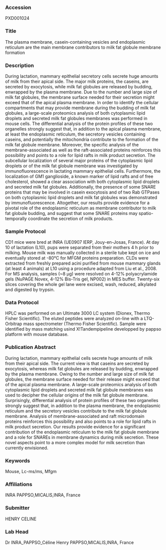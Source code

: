 ### Accession
PXD001024

### Title
The plasma membrane, casein-containing vesicles and endoplasmic reticulum are the main membrane contributors to milk fat globule membrane formation

### Description
During lactation, mammary epithelial secretory cells secrete huge amounts of milk from their apical side. The major milk proteins, the caseins, are secreted by exocytosis, while milk fat globules are released by budding, enwrapped by the plasma membrane. Due to the number and large size of milk fat globules, the membrane surface needed for their secretion might exceed that of the apical plasma membrane. In order to identify the cellular compartments that may provide membrane during the budding of milk fat globules, a large-scale proteomics analysis of both cytoplasmic lipid droplets and secreted milk fat globules membranes was performed in mouse cells. The differential analysis of the protein profiles of these two organelles strongly suggest that, in addition to the apical plasma membrane, at least the endoplasmic reticulum, the secretory vesicles containing caseins, and potentially the mitochondria contribute to the formation of the milk fat globule membrane. Moreover, the specific analysis of the membrane-associated as well as the raft-associated proteins reinforces this possibility and points to a role for lipid rafts in milk product secretion. The subcellular localization of several major proteins of the cytoplasmic lipid droplets or of the milk fat globule membrane was investigated by immunofluorescence in lactating mammary epithelial cells. Furthermore, the localization of GM1 ganglioside, a known marker of lipid rafts and of free cholesterol, showed a clear association with both cytoplasmic lipid droplets and secreted milk fat globules. Additionally, the presence of some SNARE proteins that may be involved in casein exocytosis and of two Rab GTPases on both cytoplasmic lipid droplets and milk fat globules was demonstrated by immunofluorescence. Altogether, our results provide evidence for a pivotal role of the endoplasmic reticulum as membrane contributor to milk fat globule budding, and suggest that some SNARE proteins may spatio-temporally coordinate the secretion of milk products.

### Sample Protocol
CD1 mice were bred at INRA (UE0907 IERP, Jouy-en-Josas, France).  At day 10 of lactation (L10), pups were separated from their mothers 4 h prior to milking. Mouse milk was manually collected in a sterile tube kept on ice and eventually stored at -80°C for MFGM proteins preparation. CLDs were extracted from freshly prepared acini purified from mouse mammary glands (at least 4 animals) at L10 using a procedure adapted from Liu et al., 2008. For MS analysis, samples (~8 µg) were resolved on 4-12% polyacrylamide gels (NuPAGE Novex, 4-12% Bis-Tris gel, NP002) in MES buffer. Twenty-six slices covering the whole gel lane were excised, wash, reduced, alkylated and digested by trypsin.

### Data Protocol
HPLC was performed on an Ultimate 3000 LC system (Dionex, Thermo Fisher Scientific). The eluted peptides were analyzed on-line with a LTQ-Orbitrap mass spectrometer (Thermo Fisher Scientific). Sample were identified by mass matching usind X!Tandempipeline developped by pappso platform with mouse database.

### Publication Abstract
During lactation, mammary epithelial cells secrete huge amounts of milk from their apical side. The current view is that caseins are secreted by exocytosis, whereas milk fat globules are released by budding, enwrapped by the plasma membrane. Owing to the number and large size of milk fat globules, the membrane surface needed for their release might exceed that of the apical plasma membrane. A large-scale proteomics analysis of both cytoplasmic lipid droplets and secreted milk fat globule membranes was used to decipher the cellular origins of the milk fat globule membrane. Surprisingly, differential analysis of protein profiles of these two organelles strongly suggest that, in addition to the plasma membrane, the endoplasmic reticulum and the secretory vesicles contribute to the milk fat globule membrane. Analysis of membrane-associated and raft microdomain proteins reinforces this possibility and also points to a role for lipid rafts in milk product secretion. Our results provide evidence for a significant contribution of the endoplasmic reticulum to the milk fat globule membrane and a role for SNAREs in membrane dynamics during milk secretion. These novel aspects point to a more complex model for milk secretion than currently envisioned.

### Keywords
Mouse, Lc-ms/ms, Mfgm

### Affiliations
INRA
PAPPSO,MICALIS,INRA, France

### Submitter
HENRY CELINE

### Lab Head
Dr INRA_PAPPSO_Céline Henry
PAPPSO,MICALIS,INRA, France


